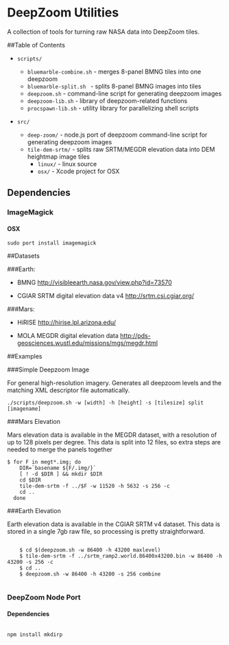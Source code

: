 # DeepZoom Utilities

A collection of tools for turning raw NASA data into DeepZoom tiles.

##Table of Contents

* `scripts/`
  * `bluemarble-combine.sh`   - merges 8-panel BMNG tiles into one deepzoom
  * `bluemarble-split.sh `    - splits 8-panel BMNG images into tiles
  * `deepzoom.sh`             - command-line script for generating deepzoom images
  * `deepzoom-lib.sh`         - library of deepzoom-related functions
  * `procspawn-lib.sh`        - utility library for parallelizing shell scripts
  
* `src/`
  * `deep-zoom/`              - node.js port of deepzoom command-line script for generating deepzoom images
  * `tile-dem-srtm/`          - splits raw SRTM/MEGDR elevation data into DEM heightmap image tiles
	  * `linux/`              - linux source
	  * `osx/`                - Xcode project for OSX

## Dependencies


### ImageMagick
#### OSX
```
sudo port install imagemagick
```
  
##Datasets

###Earth:
 * BMNG
     http://visibleearth.nasa.gov/view.php?id=73570

 * CGIAR SRTM digital elevation data v4
     http://srtm.csi.cgiar.org/

###Mars:
 * HiRISE
     http://hirise.lpl.arizona.edu/

 * MOLA MEGDR digital elevation data 
     http://pds-geosciences.wustl.edu/missions/mgs/megdr.html

##Examples

###Simple Deepzoom Image

For general high-resolution imagery.  Generates all deepzoom levels and the
matching XML descriptor file automatically.

    ./scripts/deepzoom.sh -w [width] -h [height] -s [tilesize] split [imagename]


###Mars Elevation

Mars elevation data is available in the MEGDR dataset, with a resolution of up
to 128 pixels per degree.  This data is split into 12 files, so extra steps are
needed to merge the panels together

    $ for F in megt*.img; do 
        DIR=`basename ${F/.img/}`
        [ ! -d $DIR ] && mkdir $DIR
        cd $DIR
        tile-dem-srtm -f ../$F -w 11520 -h 5632 -s 256 -c 
        cd ..
      done


###Earth Elevation

Earth elevation data is available in the CGIAR SRTM v4 dataset.  This data is
stored in a single 7gb raw file, so processing is pretty straightforward.

```

    $ cd $(deepzoom.sh -w 86400 -h 43200 maxlevel)
    $ tile-dem-srtm -f ../srtm_ramp2.world.86400x43200.bin -w 86400 -h 43200 -s 256 -c
    $ cd ..
    $ deepzoom.sh -w 86400 -h 43200 -s 256 combine
	
```




### DeepZoom Node Port

#### Dependencies

```

npm install mkdirp

```

